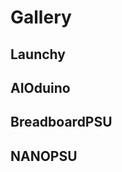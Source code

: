 # Gallery

## Launchy
<div id="Launchy-gallery"></div>

## AIOduino
<div id="AIOduino-gallery"></div>

## BreadboardPSU
<div id="breadboardpsu-gallery"></div>

## NANOPSU
<div id="nanopsu-gallery"></div>